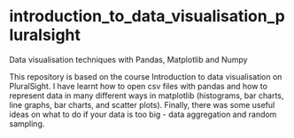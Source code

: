 # introduction_to_data_visualisation_pluralsight
Data visualisation techniques with Pandas, Matplotlib and Numpy

This repository is based on the course Introduction to data visualisation on PluralSight. I have learnt how to open csv files
with pandas and how to represent data in many different ways in matplotlib (histograms, bar charts, line graphs, bar charts,
and scatter plots). Finally, there was some useful ideas on what to do if your data is too big - data aggregation and random
sampling.

